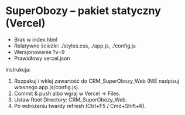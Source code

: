 # SuperObozy – pakiet statyczny (Vercel)
- Brak <base> w index.html
- Relatywne ścieżki: ./styles.css, ./app.js, ./config.js
- Wersjonowanie ?v=9
- Prawidłowy vercel.json

Instrukcja:
1) Rozpakuj i wklej zawartość do CRM_SuperObozy_Web (NIE nadpisuj własnego app.js/config.js).
2) Commit & push albo wgraj w Vercel → Files.
3) Ustaw Root Directory: CRM_SuperObozy_Web.
4) Po wdrożeniu twardy refresh (Ctrl+F5 / Cmd+Shift+R).
